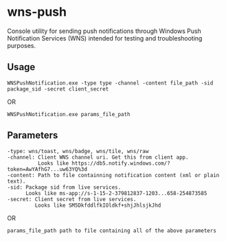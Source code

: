 # wns-push

Console utility for sending push notifications through Windows Push Notification Services (WNS) intended for testing and troubleshooting purposes.

## Usage

    WNSPushNotification.exe -type type -channel -content file_path -sid package_sid -secret client_secret

OR

    WNSPushNotification.exe params_file_path

## Parameters

    -type: wns/toast, wns/badge, wns/tile, wns/raw
    -channel: Client WNS channel uri. Get this from client app.
              Looks like https://db5.notify.windows.com/?token=AwYAfhG7...uw63YQ%3d
    -content: Path to file containning notification content (xml or plain text).
    -sid: Package sid from live services.
          Looks like ms-app://s-1-15-2-379812837-1203...658-254873585
    -secret: Client secret from live services.
             Looks like SM5DkfddlfkIOldkf+shjJhlsjkJhd

OR

    params_file_path path to file containing all of the above parameters